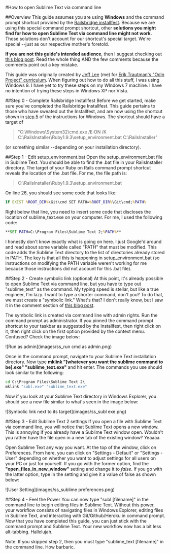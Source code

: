 #How to open Sublime Text via command line

##Overview
This guide assumes you are using **Windows** and the command prompt shortcut provided by the [Railsbridge installfest](http://installfest.railsbridge.org/installfest/). Because we are using this special command prompt shortcut, other **solutions you might find for how to open Sublime Text via command line might not work.** Those solutions don't account for our shortcut's special target. We're special --just as our respective mother's foretold.

**If you are not this guide's intended audience**, then I suggest checking out [this blog post](https://coderwall.com/p/9p4etg). Read the whole thing AND the few comments because the comments point out a key mistake.

This guide was originally created by [Jeff Lee](https://github.com/RebootJeff) (me) for [Erik Trautman's "Odin Project" curriculum](https://github.com/TheOdinProject/curriculum). When figuring out how to do all this stuff, I was using Windows 8. I have yet to try these steps on my WIndows 7 machine. I have no intention of trying these steps in Windows XP nor Vista.

##Step 0 - Complete Railsbridge Installfest
Before we get started, make sure you've completed the Railsbridge Installfest. This guide pertains to those who have sweated out the Installfest, and are now using the shortcut shown in [step 5](http://installfest.railsbridge.org/installfest/windows) of the instructions for Windows. The shortcut should have a target of
>"C:\Windows\System32\cmd.exe /E:ON /K C:\RailsInstaller\Ruby1.9.3\setup_environment.bat C:\RailsInstaller"

(or something similar --depending on your installation directory).

##Step 1 - Edit setup_environment.bat
Open the setup_environment.bat file in Sublime Text. You should be able to find the .bat file in your RailsInstaller directory. The target of your Ruby on Rails command prompt shortcut reveals the location of the .bat file. For me, the file path is:
>C:\RailsInstaller\Ruby1.9.3\setup_environment.bat

On line 26, you should see some code that looks like:
```bat
IF EXIST %ROOT_DIR%\Git\cmd SET PATH=%ROOT_DIR%\Git\cmd;%PATH%
```

Right below that line, you need to insert some code that discloses the location of sublime_text.exe on your computer. For me, I used the following code:
```bat
**SET PATH=C:\Program Files\Sublime Text 2;%PATH%**
```

I honestly don't know exactly what is going on here. I just Google'd around and read about some variable called "PATH" that must be modified. This code adds the Sublime Text directory to the list of directories already stored in PATH. The key is that all this is happening in setup_environment.bat (so instructions on modifying the PATH variable weren't working for me because those instructions did not account for this .bat file).

##Step 2 - Create symbolic link (optional)
At this point, it's already possible to open Sublime Text via command line, but you have to type out "sublime_text" as the command. My typing speed is stellar, but like a true engineer, I'm lazy. I want to type a shorter command, don't you? To do that, we must create a "symbolic link." What's that? I don't really know, but I saw it in the comment section of [this blog post](https://coderwall.com/p/9p4etg).

The symbolic link is created via command line with admin rights. Run the command prompt as administrator. If you pinned the command prompt shortcut to your taskbar as suggested by the Installfest, then right click on it, then right click on the first option provided by the context menu. Confused? Check the image below:

![Run as admin](images/ss_run cmd as admin.png)

Once in the command prompt, navigate to your Sublime Text installation directory. Now type **mklink "[whatever you want the sublime command to be].exe" "sublime_text.exe"** and hit enter. The commands you use should look similar to the following:
```cmd
cd C:\Program Files\Sublime Text 2\
mklink "subl.exe" "sublime_text.exe"
```

Now if you look at your Sublime Text directory in Windows Explorer, you should see a new file similar to what's seen in the image below:

![Symbolic link next to its target](images/ss_subl exe.png)

##Step 3 - Edit Sublime Text 2 settings
If you open a file with Sublime Text via command line, you will notice that Sublime Text opens a new window. This is annoying if you already have a Sublime Text window open. Wouldn't you rather have the file open in a new tab of the existing window? Yeaaaa.

Open Sublime Text any way you want. At the top of the window, click on Preferences. From here, you can click on "Settings - Default" or "Settings - User" depending on whether you want to adjust settings for all users on your PC or just for yourself. If you go with the former option, find the **"open_files_in_new_window"** setting and change it to _false_. If you go with the latter option, type in the setting and give it a value of false as shown below:

![User Setting](images/ss_sublime preferences.png)

##Step 4 - Feel the Power
You can now type "subl [filename]" in the command line to begin editing files in Sublime Text. Without this power, your workflow consists of navigating files in Windows Explorer, editing files in Sublime Text, and interacting with Git/Github/Heroku in command prompt. Now that you have completed this guide, you can just stick with the command prompt and Sublime Text. Your new workflow now has a bit less alt-tabbing. Hallelujah.

Note: If you skipped step 2, then you must type "sublime_text [filename]" in the command line. How barbaric.
